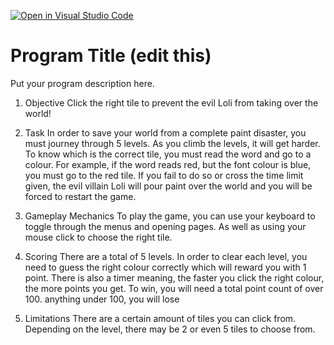 [![Open in Visual Studio Code](https://classroom.github.com/assets/open-in-vscode-f059dc9a6f8d3a56e377f745f24479a46679e63a5d9fe6f495e02850cd0d8118.svg)](https://classroom.github.com/online_ide?assignment_repo_id=6696335&assignment_repo_type=AssignmentRepo)
# Program Title (edit this)

Put your program description here.

1. Objective 
    Click the right tile to prevent the evil Loli from taking over the world!

2. Task
    In order to save your world from a complete paint disaster, you must journey through 5 levels. As you climb the levels, it will get harder. To know which is the correct tile, you must read the word and go to a colour. For example, if the word reads red, but the font colour is blue, you must go to the red tile. If you fail to do so or cross the time limit given, the evil villain Loli will pour paint over the world and you will be forced to restart the game. 

3. Gameplay Mechanics
    To play the game, you can use your keyboard to toggle through the menus and opening pages.
    As well as using your mouse click to choose the right tile.

4. Scoring
    There are a total of 5 levels. In order to clear each level, you need to guess the right colour correctly which 
    will reward you with 1 point. There is also a timer meaning, the faster you click the right colour, the more points you get.
    To win, you will need a total point count of over 100. anything under 100, you will lose

5. Limitations
    There are a certain amount of tiles you can click from. 
    Depending on the level, there may be 2 or even 5 tiles to choose from.